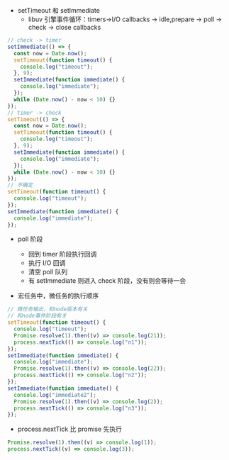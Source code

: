 - setTimeout 和 setImmediate
  - libuv 引擎事件循环：timers->I/O callbacks -> idle,prepare -> poll -> check -> close callbacks

```javascript
// check -> timer
setImmediate(() => {
  const now = Date.now();
  setTimeout(function timeout() {
    console.log("timeout");
  }, 9);
  setImmediate(function immediate() {
    console.log("immediate");
  });
  while (Date.now() - now < 10) {}
});
// timer -> check
setTimeout(() => {
  const now = Date.now();
  setTimeout(function timeout() {
    console.log("timeout");
  }, 9);
  setImmediate(function immediate() {
    console.log("immediate");
  });
  while (Date.now() - now < 10) {}
});
// 不确定
setTimeout(function timeout() {
  console.log("timeout");
});
setImmediate(function immediate() {
  console.log("immediate");
});
```

- poll 阶段

  - 回到 timer 阶段执行回调
  - 执行 I/O 回调
  - 清空 poll 队列
  - 有 setImmediate 则进入 check 阶段，没有则会等待一会

- 宏任务中，微任务的执行顺序

```javascript
// 微任务输出，和node版本有关
// 和node事件阶段有关
setTimeout(function timeout() {
  console.log("timeout");
  Promise.resolve(1).then((v) => console.log(21));
  process.nextTick(() => console.log("n1"));
});
setImmediate(function immediate() {
  console.log("immediate");
  Promise.resolve(1).then((v) => console.log(22));
  process.nextTick(() => console.log("n2"));
});
setImmediate(function immediate() {
  console.log("immediate2");
  Promise.resolve(1).then((v) => console.log(2));
  process.nextTick(() => console.log("n3"));
});
```

- process.nextTick 比 promise 先执行

```javascript
Promise.resolve(1).then((v) => console.log(1));
process.nextTick((v) => console.log(3));
```
